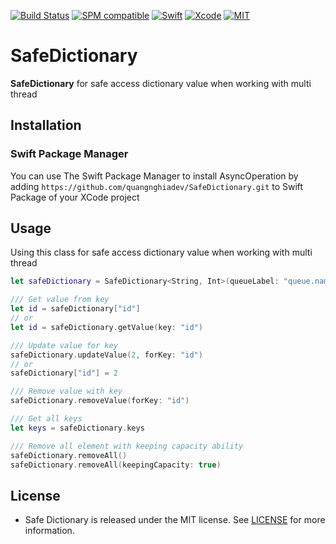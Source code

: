 [![Build Status](https://github.com/quangnghiadev/SafeDictionary/workflows/CI/badge.svg?branch=main)](https://github.com/quangnghiadev/SafeDictionary/actions)
[![SPM compatible](https://img.shields.io/badge/SPM-Compatible-brightgreen.svg?style=flat)](https://swift.org/package-manager/)
[![Swift](https://img.shields.io/badge/Swift-5.3-orange.svg)](https://swift.org)
[![Xcode](https://img.shields.io/badge/Xcode-12.2-blue.svg)](https://developer.apple.com/xcode)
[![MIT](https://img.shields.io/badge/License-MIT-red.svg)](https://opensource.org/licenses/MIT)

# SafeDictionary

**SafeDictionary** for safe access dictionary value when working with multi thread

## Installation

### Swift Package Manager
You can use The Swift Package Manager to install AsyncOperation by adding `https://github.com/quangnghiadev/SafeDictionary.git` to Swift Package of your XCode project


## Usage

Using this class for safe access dictionary value when working with multi thread

```swift
let safeDictionary = SafeDictionary<String, Int>(queueLabel: "queue.name")

/// Get value from key
let id = safeDictionary["id"]
// or
let id = safeDictionary.getValue(key: "id")

/// Update value for key
safeDictionary.updateValue(2, forKey: "id")
// or
safeDictionary["id"] = 2

/// Remove value with key
safeDictionary.removeValue(forKey: "id")

/// Get all keys
let keys = safeDictionary.keys

/// Remove all element with keeping capacity ability
safeDictionary.removeAll()
safeDictionary.removeAll(keepingCapacity: true)
```

## License

- Safe Dictionary is released under the MIT license. See [LICENSE](https://github.com/nghiadev95/SafeDictionary/blob/master/LICENSE) for more information.

